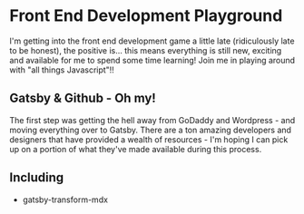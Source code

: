 
# Front End Development Playground

I'm getting into the front end development game a little late (ridiculously late to be honest), the positive is... this means everything is still new, exciting and available for me to spend some time learning!  Join me in playing around with "all things Javascript"!!

## Gatsby & Github - Oh my!

The first step was getting the hell away from GoDaddy and Wordpress - and moving everything over to Gatsby.  There are a ton amazing developers and designers that have provided a wealth of resources - I'm hoping I can pick up on a portion of what they've made available during this process.

## Including

- gatsby-transform-mdx
